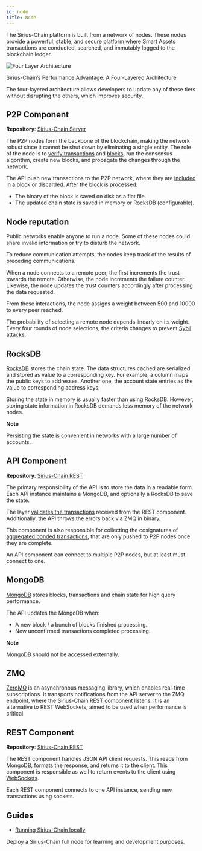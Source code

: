 ```yaml
---
id: node
title: Node
---
```

The Sirius-Chain platform is built from a network of nodes. These nodes provide a powerful, stable, and secure platform where Smart Assets transactions are conducted, searched, and immutably logged to the blockchain ledger.

![Four Layer Architecture](/img/four-layer-architecture.png "Four Layer Architecture")

<p class="caption">Sirius-Chain’s Performance Advantage: A Four-Layered Architecture</p>

The four-layered architecture allows developers to update any of these tiers without disrupting the others, which improves security.

## P2P Component

**Repository**: [Sirius-Chain Server](https://github.com/proximax-storage/catapult-server)

The P2P nodes form the backbone of the blockchain, making the network robust since it cannot be shut down by eliminating a single entity. The role of the node is to [verify transactions](./transaction.md#announcing-a-transaction) and [blocks](./block.md), run the consensus algorithm, create new blocks, and propagate the changes through the network.

The API push new transactions to the P2P network, where they are [included in a block](./validating.md) or discarded. After the block is processed:

- The binary of the block is saved on disk as a flat file.
- The updated chain state is saved in memory or RocksDB (configurable).

## Node reputation

Public networks enable anyone to run a node. Some of these nodes could share invalid information or try to disturb the network.

To reduce communication attempts, the nodes keep track of the results of preceding communications.

When a node connects to a remote peer, the first increments the trust towards the remote. Otherwise, the node increments the failure counter. Likewise, the node updates the trust counters accordingly after processing the data requested.

From these interactions, the node assigns a weight between 500 and 10000 to every peer reached.

The probability of selecting a remote node depends linearly on its weight. Every four rounds of node selections, the criteria changes to prevent [Sybil attacks](https://en.wikipedia.org/wiki/Sybil_attack).

## RocksDB

[RocksDB](https://en.wikipedia.org/wiki/RocksDB) stores the chain state. The data structures cached are serialized and stored as value to a corresponding key. For example, a column maps the public keys to addresses. Another one, the account state entries as the value to corresponding address keys.

Storing the state in memory is usually faster than using RocksDB. However, storing state information in RocksDB demands less memory of the network nodes.

<div class="info">

**Note**

Persisting the state is convenient in networks with a large number of accounts.

</div>

## API Component

**Repository**: [Sirius-Chain REST](https://github.com/proximax-storage/catapult-rest)

The primary responsibility of the API is to store the data in a readable form. Each API instance maintains a MongoDB, and optionally a RocksDB to save the state.

The layer [validates the transactions](./transaction.md#announcing-a-transaction) received from the REST component. Additionally, the API throws the errors back via ZMQ in binary.

This component is also responsible for collecting the cosignatures of [aggregated bonded transactions](../built-in-features/aggregate-transaction.md), that are only pushed to P2P nodes once they are complete.

An API component can connect to multiple P2P nodes, but at least must connect to one.

## MongoDB

[MongoDB](https://es.wikipedia.org/wiki/MongoDB) stores blocks, transactions and chain state for high query performance.

The API updates the MongoDB when:

- A new block / a bunch of blocks finished processing.
- New unconfirmed transactions completed processing.

<div class="info">

**Note**

MongoDB should not be accessed externally.

</div>

## ZMQ

[ZeroMQ](https://en.wikipedia.org/wiki/ZeroMQ) is an asynchronous messaging library, which enables real-time subscriptions. It transports notifications from the API server to the ZMQ endpoint, where the Sirius-Chain REST component listens. It is an alternative to REST WebSockets, aimed to be used when performance is critical.


## REST Component

**Repository**: [Sirius-Chain REST](https://github.com/proximax-storage/catapult-rest)

The REST component handles JSON API client requests. This reads from MongoDB, formats the response, and returns it to the client. This component is responsible as well to return events to the client using [WebSockets](../rest-api/websockets.md).

Each REST component connects to one API instance, sending new transactions using sockets.

## Guides

- [Running Sirius-Chain locally](#)

Deploy a Sirius-Chain full node for learning and development purposes.
